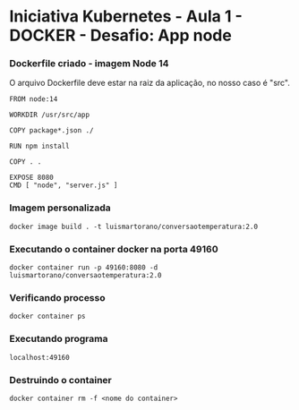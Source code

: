 # Iniciativa Kubernetes - Aula 1 - DOCKER - Desafio: App node


### Dockerfile criado - imagem Node 14
O arquivo Dockerfile deve estar na raiz da aplicação, no nosso caso é "src".

```
FROM node:14

WORKDIR /usr/src/app

COPY package*.json ./

RUN npm install

COPY . .

EXPOSE 8080
CMD [ "node", "server.js" ]

```

### Imagem personalizada
```
docker image build . -t luismartorano/conversaotemperatura:2.0
```
### Executando o container docker na porta 49160
```
docker container run -p 49160:8080 -d luismartorano/conversaotemperatura:2.0
```

### Verificando processo
```
docker container ps
```
### Executando programa
```
localhost:49160
```
### Destruindo o container

```
docker container rm -f <nome do container>
```
